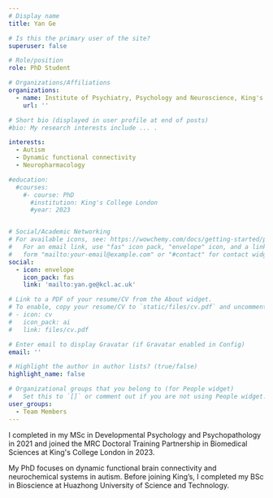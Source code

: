 ```yaml
---
# Display name
title: Yan Ge

# Is this the primary user of the site?
superuser: false

# Role/position
role: PhD Student 

# Organizations/Affiliations
organizations:
  - name: Institute of Psychiatry, Psychology and Neuroscience, King's College London
    url: ''

# Short bio (displayed in user profile at end of posts)
#bio: My research interests include ... .

interests:
  - Autism
  - Dynamic functional connectivity
  - Neuropharmacology

#education:
  #courses:
    #- course: PhD
      #institution: King's College London
      #year: 2023


# Social/Academic Networking
# For available icons, see: https://wowchemy.com/docs/getting-started/page-builder/#icons
#   For an email link, use "fas" icon pack, "envelope" icon, and a link in the
#   form "mailto:your-email@example.com" or "#contact" for contact widget.
social:
  - icon: envelope
    icon_pack: fas
    link: 'mailto:yan.ge@kcl.ac.uk'

# Link to a PDF of your resume/CV from the About widget.
# To enable, copy your resume/CV to `static/files/cv.pdf` and uncomment the lines below.
# - icon: cv
#   icon_pack: ai
#   link: files/cv.pdf

# Enter email to display Gravatar (if Gravatar enabled in Config)
email: ''

# Highlight the author in author lists? (true/false)
highlight_name: false

# Organizational groups that you belong to (for People widget)
#   Set this to `[]` or comment out if you are not using People widget.
user_groups:
  - Team Members
---
```


I completed in my MSc in Developmental Psychology and Psychopathology in 2021 and joined the MRC Doctoral Training Partnership in Biomedical Sciences at King's College London in 2023.

My PhD focuses on dynamic functional brain connectivity and neurochemical systems in autism. Before joining King’s, I completed my BSc in Bioscience at Huazhong University of Science and Technology.


